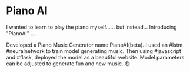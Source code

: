 # Piano AI 

I wanted to learn to play the piano myself...... but instead...
Introducing "PianoAI" ...


Developed a Piano Music Generator name PianoAI(beta). I used an #lstm #neuralnetwork to train model generating music. Then using #javascript and #flask, deployed the model as a beautiful website. Model parameters can be adjusted to generate fun and new music. 😍
